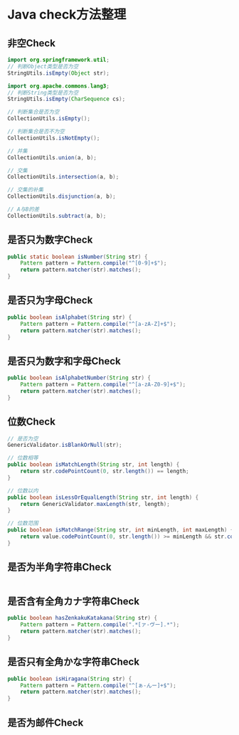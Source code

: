 # Java check方法整理

## 非空Check
```java
import org.springframework.util;
// 判断Object类型是否为空
StringUtils.isEmpty(Object str);
```

```java
import org.apache.commons.lang3;
// 判断String类型是否为空
StringUtils.isEmpty(CharSequence cs);
```

```java
// 判断集合是否为空
CollectionUtils.isEmpty();

// 判断集合是否不为空
CollectionUtils.isNotEmpty();

// 并集
CollectionUtils.union(a, b);

// 交集
CollectionUtils.intersection(a, b);

// 交集的补集
CollectionUtils.disjunction(a, b);

// A与B的差
CollectionUtils.subtract(a, b);
```

## 是否只为数字Check
```java
public static boolean isNumber(String str) {  
    Pattern pattern = Pattern.compile("^[0-9]+$");  
    return pattern.matcher(str).matches();  
}
```

## 是否只为字母Check
```java
public boolean isAlphabet(String str) {
    Pattern pattern = Pattern.compile("^[a-zA-Z]+$");  
    return pattern.matcher(str).matches();  
}
```

## 是否只为数字和字母Check
```java
public boolean isAlphabetNumber(String str) {
    Pattern pattern = Pattern.compile("^[a-zA-Z0-9]+$");  
    return pattern.matcher(str).matches();  
}
```



## 位数Check
```java
// 是否为空
GenericValidator.isBlankOrNull(str);

// 位数相等
public boolean isMatchLength(String str, int length) {
    return str.codePointCount(0, str.length()) == length;
}

// 位数以内
public boolean isLessOrEqualLength(String str, int length) {
    return GenericValidator.maxLength(str, length);
}

// 位数范围
public boolean isMatchRange(String str, int minLength, int maxLength) {
    return value.codePointCount(0, str.length()) >= minLength && str.codePointCount(0, str.length()) <= maxLength;
}
```



## 是否为半角字符串Check
```java

```
## 是否含有全角カナ字符串Check
```java
public boolean hasZenkakuKatakana(String str) {
    Pattern pattern = Pattern.compile(".*[ァ-ヴー].*");  
    return pattern.matcher(str).matches(); 
}
```

## 是否只有全角かな字符串Check
```java
public boolean isHiragana(String str) {
    Pattern pattern = Pattern.compile("^[ぁ-んー]+$");  
    return pattern.matcher(str).matches(); 
}
```


## 是否为邮件Check
```java
```
## 
